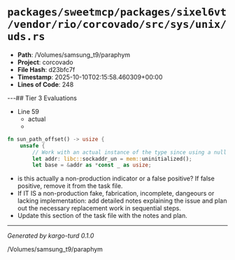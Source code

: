 # `packages/sweetmcp/packages/sixel6vt/vendor/rio/corcovado/src/sys/unix/uds.rs`

- **Path**: /Volumes/samsung_t9/paraphym
- **Project**: corcovado
- **File Hash**: d23bfc7f  
- **Timestamp**: 2025-10-10T02:15:58.460309+00:00  
- **Lines of Code**: 248

---## Tier 3 Evaluations


- Line 59
  - actual
  - 

```rust
fn sun_path_offset() -> usize {
    unsafe {
        // Work with an actual instance of the type since using a null pointer is UB
        let addr: libc::sockaddr_un = mem::uninitialized();
        let base = &addr as *const _ as usize;
```

- is this actually a non-production indicator or a false positive? If false positive, remove it from the task file.
- If IT IS a non-production fake, fabrication, incomplete, dangeours or lacking implementation: add detailed notes explaining the issue and plan out the necessary replacement work in sequential steps. 
- Update this section of the task file with the notes and plan.

---

*Generated by kargo-turd 0.1.0*

/Volumes/samsung_t9/paraphym